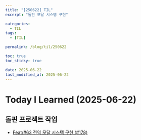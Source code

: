 ```yaml
---
title: "[250622] TIL"
excerpt: "돌핀 모달 시스템 구현"

categories:
  - TIL
tags:
  - [TIL]

permalink: /blog/til/250622

toc: true
toc_sticky: true

date: 2025-06-22
last_modified_at: 2025-06-22
---
```


# Today I Learned (2025-06-22)

## 돌핀 프로젝트 작업

- [Feat/#63 전역 모달 시스템 구현 (#178)](https://github.com/100-hours-a-week/7-team-ddb-fe/pull/178)
